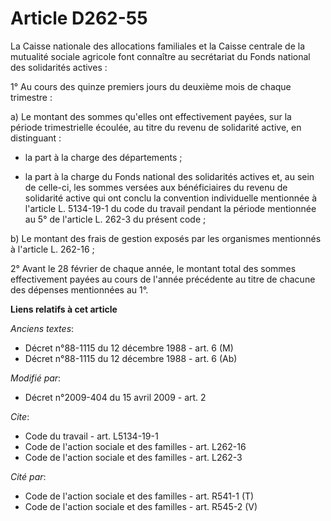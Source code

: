 # Article D262-55

La Caisse nationale des allocations familiales et la Caisse centrale de la mutualité sociale agricole font connaître au
secrétariat du Fonds national des solidarités actives : 

1° Au cours des quinze premiers jours du deuxième mois de chaque trimestre : 

a) Le montant des sommes qu'elles ont effectivement payées, sur la période trimestrielle écoulée, au titre du revenu de
solidarité active, en distinguant :

- la part à la charge des départements ;

- la part à la charge du Fonds national des solidarités actives et, au sein de celle-ci, les sommes versées aux bénéficiaires
du revenu de solidarité active qui ont conclu la convention individuelle mentionnée à l'article L. 5134-19-1 du code du
travail pendant la période mentionnée au 5° de l'article L. 262-3 du présent code ; 

b) Le montant des frais de gestion exposés par les organismes mentionnés à l'article L. 262-16 ;

2° Avant le 28 février de chaque année, le montant total des sommes effectivement payées au cours de l'année précédente au
titre de chacune des dépenses mentionnées au 1°.

**Liens relatifs à cet article**

_Anciens textes_:

  - Décret n°88-1115 du 12 décembre 1988 - art. 6 (M)
  - Décret n°88-1115 du 12 décembre 1988 - art. 6 (Ab)

_Modifié par_:

  - Décret n°2009-404 du 15 avril 2009 - art. 2

_Cite_:

  - Code du travail - art. L5134-19-1
  - Code de l'action sociale et des familles - art. L262-16
  - Code de l'action sociale et des familles - art. L262-3

_Cité par_:

  - Code de l'action sociale et des familles - art. R541-1 (T)
  - Code de l'action sociale et des familles - art. R545-2 (V)
